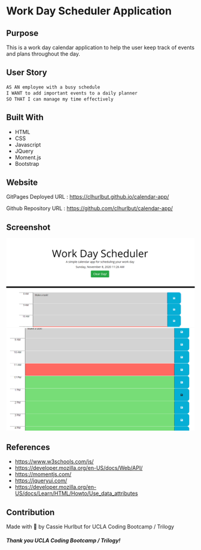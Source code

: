 # Work Day Scheduler Application

## Purpose
This is a work day calendar application to help the user keep track of events and plans throughout the day. 

## User Story 
```
AS AN employee with a busy schedule
I WANT to add important events to a daily planner
SO THAT I can manage my time effectively
```
## Built With
* HTML
* CSS
* Javascript 
* JQuery
* Moment.js
* Bootstrap

## Website

GitPages Deployed URL : https://clhurlbut.github.io/calendar-app/

Github Repository URL : https://github.com/clhurlbut/calendar-app/

## Screenshot

![Screenshot of Deployed Gitpage](./assets/imgs/screenshotofApp.png)
![Screenshot of Deployed Gitpage](./assets/imgs/screenshotofApp2.png)

## References 

* https://www.w3schools.com/js/
* https://developer.mozilla.org/en-US/docs/Web/API/
* https://momentjs.com/
* https://jqueryui.com/
* https://developer.mozilla.org/en-US/docs/Learn/HTML/Howto/Use_data_attributes


## Contribution
Made with :potato: by Cassie Hurlbut for UCLA Coding Bootcamp / Trilogy 

##### Thank you UCLA Coding Bootcamp / Trilogy! 
